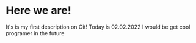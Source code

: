 # Here we are!

It's is my first description on Git!
Today is 02.02.2022
I would be get cool programer in the future
